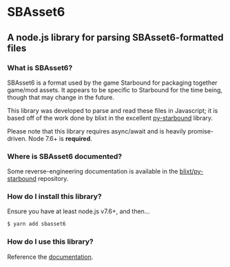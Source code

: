 # SBAsset6

## A node.js library for parsing SBAsset6-formatted files

### What is SBAsset6?

SBAsset6 is a format used by the game Starbound for packaging together game/mod assets.
It appears to be specific to Starbound for the time being, though that may change in the future.

This library was developed to parse and read these files in Javascript; it is based off of the work done by blixt in the excellent [py-starbound](https://github.com/blixt/py-starbound) library.

Please note that this library requires async/await and is heavily promise-driven.  Node 7.6+ is **required**.

### Where is SBAsset6 documented?

Some reverse-engineering documentation is available in the [blixt/py-starbound](https://github.com/blixt/py-starbound/blob/master/FORMATS.md) repository.

### How do I install this library?

Ensure you have at least node.js v7.6+, and then...

``` bash
$ yarn add sbasset6
```

### How do I use this library?

Reference the [documentation](https://damianb.github.io/SBAsset6/).
